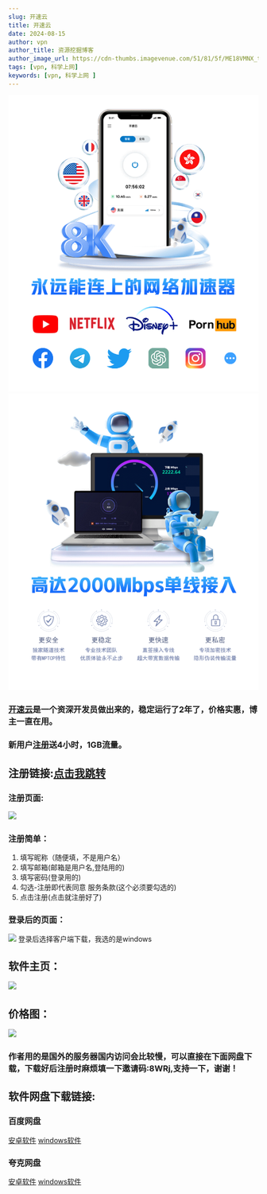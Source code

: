 ```yaml
---
slug: 开速云
title: 开速云
date: 2024-08-15
author: vpn
author_title: 资源挖掘博客
author_image_url: https://cdn-thumbs.imagevenue.com/51/81/5f/ME18VMNX_t.jpg
tags: [vpn, 科学上网]
keywords: [vpn, 科学上网 ]
---
```

![](./img/swiper.png)
![](./img/swiper1.png)

### [开速云](https://kaisuyun.com/auth/register?code=8WRj)是一个资深开发员做出来的，稳定运行了2年了，价格实惠，博主一直在用。

### 新用户[注册](https://kaisuyun.com/auth/register?code=8WRj)送4小时，1GB流量。

## 注册链接:[点击我跳转](https://kaisuyun.com/auth/register?code=8WRj)
### 注册页面:
![](https://s21.ax1x.com/2024/08/21/pAiKfWd.png)

### 注册简单：
1. 填写昵称（随便填，不是用户名）
2. 填写邮箱(邮箱是用户名,登陆用的)
3. 填写密码(登录用的)
4. 勾选-注册即代表同意 服务条款(这个必须要勾选的)
5. 点击注册(点击就注册好了)

### 登录后的页面：
![](https://s21.ax1x.com/2024/08/21/pAiK4SA.png)
登录后选择客户端下载，我选的是windows

## 软件主页：
![](https://s21.ax1x.com/2024/08/21/pAiK5QI.png)

## 价格图：
![](https://s21.ax1x.com/2024/08/21/pAiKIyt.png)

### 作者用的是国外的服务器国内访问会比较慢，可以直接在下面网盘下载，下载好后注册时麻烦填一下邀请码:8WRj,支持一下，谢谢！

## 软件网盘下载链接:
### 百度网盘
[安卓软件](https://pan.baidu.com/s/14f6HGAUQNqEGemmxxxFpKA?pwd=ltl6)
[windows软件](https://pan.baidu.com/s/18HOjdsgWeht2iAh5SuKA3Q?pwd=ch5h)

### 夸克网盘
[安卓软件](https://pan.quark.cn/s/848c715797a9)
[windows软件](https://pan.quark.cn/s/74a6f7b9c1f9)









